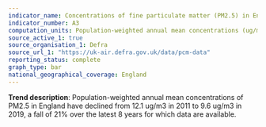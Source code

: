 ```yaml
---
indicator_name: Concentrations of fine particulate matter (PM2.5) in England, 2011 to 2018
indicator_number: A3
computation_units: Population-weighted annual mean concentrations (ug/m3)
source_active_1: true
source_organisation_1: Defra
source_url_1: "https://uk-air.defra.gov.uk/data/pcm-data"
reporting_status: complete
graph_type: bar
national_geographical_coverage: England
---
```

**Trend description**: Population-weighted annual mean concentrations of PM2.5 in England have declined from 12.1 ug/m3 in 2011 to 9.6 ug/m3 in 2019, a fall of 21% over the latest 8 years for which data are available.